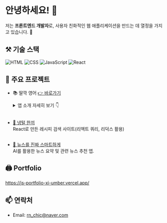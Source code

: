 # 안녕하세요! 👋
저는 **프론트엔드 개발자**로, 사용자 친화적인 웹 애플리케이션을 만드는 데 열정을 가지고 있습니다. 🌟  
## ⚒ 기술 스택
![HTML](https://img.shields.io/badge/-HTML5-E34F26?logo=html5&logoColor=white)
![CSS](https://img.shields.io/badge/-CSS3-1572B6?logo=css3&logoColor=white)
![JavaScript](https://img.shields.io/badge/-JavaScript-F7DF1E?logo=javascript&logoColor=black)
![React](https://img.shields.io/badge/-React-61DAFB?logo=react&logoColor=black)
## 🌟 주요 프로젝트
- 📚 딸깍 영어 [👉 바로가기](https://ddalkkak-english.netlify.app/)

  <details>
  <summary>앱 소개 자세히 보기 👇</summary>

  <br>

  📰 **뉴스 기반 단어 암기 앱**  
  ChatGPT Search API를 활용해 최신 뉴스 기사에서 단어를 자동으로 추출합니다.  
  실제 뉴스 문맥 속에서 어휘를 익힐 수 있어 더 실용적인 학습이 가능합니다.

  🧠 **암기 & 퀴즈 기능**  
  자동 추출된 단어를 단어장에 저장하고, 퀴즈 모드를 통해 반복 학습할 수 있습니다.  
  "영어 → 한글", "한글 → 영어" 양방향 퀴즈를 지원합니다.

  ⚙️ **기술 스택**  
  - 상태 관리: `Zustand`  
  - UI 컴포넌트: `Material UI (MUI)`  
  - 데이터 패칭: `React Query`  
  - AI 활용: `ChatGPT Search API`  

  🚀 **특징**  
  - 최신 기술 스택 기반의 반응형 UI  
  - 깔끔하고 직관적인 사용자 경험  
  - 실제 뉴스에서 추출된 단어를 통한 맥락 중심 학습

  🎯 영어 단어 암기를 지루하지 않게,    
  **딸깍 한 번으로 영어 실력을 키워보세요!**

  </details>  
## 
- [🍳 냉털 한끼](https://bejewelled-cuchufli-22921c.netlify.app/)  
  React로 만든 레시피 검색 사이트(리액트 쿼리, 리덕스 활용)
## 
- [📰 뉴스를 진짜 스마트하게](https://github.com/SK-flyai/NateNews)  
  AI를 활용한 뉴스 요약 및 관련 뉴스 추천 앱.
## 🖨 Portfolio
https://js-portfolio-xi-umber.vercel.app/
## 📫 연락처
- Email: rn_chic@naver.com

